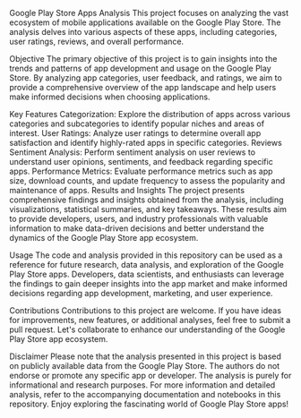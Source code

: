 Google Play Store Apps Analysis
This project focuses on analyzing the vast ecosystem of mobile applications available on the Google Play Store. The analysis delves into various aspects of these apps, including categories, user ratings, reviews, and overall performance.

Objective
The primary objective of this project is to gain insights into the trends and patterns of app development and usage on the Google Play Store. By analyzing app categories, user feedback, and ratings, we aim to provide a comprehensive overview of the app landscape and help users make informed decisions when choosing applications.

Key Features
Categorization: Explore the distribution of apps across various categories and subcategories to identify popular niches and areas of interest.
User Ratings: Analyze user ratings to determine overall app satisfaction and identify highly-rated apps in specific categories.
Reviews Sentiment Analysis: Perform sentiment analysis on user reviews to understand user opinions, sentiments, and feedback regarding specific apps.
Performance Metrics: Evaluate performance metrics such as app size, download counts, and update frequency to assess the popularity and maintenance of apps.
Results and Insights
The project presents comprehensive findings and insights obtained from the analysis, including visualizations, statistical summaries, and key takeaways. These results aim to provide developers, users, and industry professionals with valuable information to make data-driven decisions and better understand the dynamics of the Google Play Store app ecosystem.

Usage
The code and analysis provided in this repository can be used as a reference for future research, data analysis, and exploration of the Google Play Store apps. Developers, data scientists, and enthusiasts can leverage the findings to gain deeper insights into the app market and make informed decisions regarding app development, marketing, and user experience.

Contributions
Contributions to this project are welcome. If you have ideas for improvements, new features, or additional analyses, feel free to submit a pull request. Let's collaborate to enhance our understanding of the Google Play Store app ecosystem.

Disclaimer
Please note that the analysis presented in this project is based on publicly available data from the Google Play Store. The authors do not endorse or promote any specific app or developer. The analysis is purely for informational and research purposes.
For more information and detailed analysis, refer to the accompanying documentation and notebooks in this repository.
Enjoy exploring the fascinating world of Google Play Store apps!
